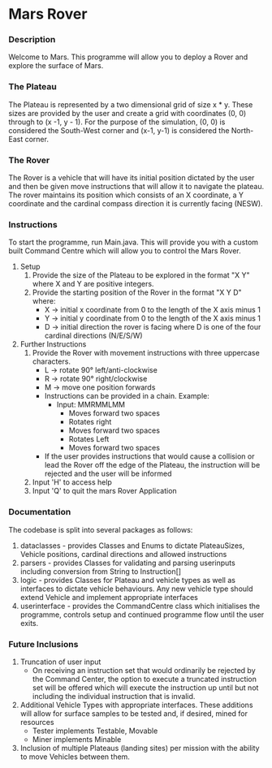 # Mars Rover

### Description

Welcome to Mars. This programme will allow you to deploy a Rover and explore the surface of Mars.

### The Plateau

The Plateau is represented by a two dimensional grid of size x * y. These sizes are provided by the user and create a grid with coordinates (0, 0) through to (x -1, y - 1).
For the purpose of the simulation, (0, 0) is considered the South-West corner and (x-1, y-1) is considered the North-East corner.

### The Rover

The Rover is a vehicle that will have its initial position dictated by the user and then be given move instructions that will allow it to navigate the plateau.
The rover maintains its position which consists of an X coordinate, a Y coordinate and the cardinal compass direction it is currently facing (NESW).

### Instructions

To start the programme, run Main.java. This will provide you with a custom built Command Centre which will allow you to control the Mars Rover.

1. Setup
   1. Provide the size of the Plateau to be explored in the format "X Y" where X and Y are positive integers.
   2. Provide the starting position of the Rover in the format "X Y D" where:
      - X -> initial x coordinate from 0 to the length of the X axis minus 1
      - Y -> initial y coordinate from 0 to the length of the X axis minus 1
      - D -> initial direction the rover is facing where D is one of the four cardinal directions (N/E/S/W)
2. Further Instructions
   1. Provide the Rover with movement instructions with three uppercase characters.
      - L -> rotate 90&deg; left/anti-clockwise
      - R -> rotate 90&deg; right/clockwise
      - M -> move one position forwards
      - Instructions can be provided in a chain. Example:
        - Input: MMRMMLMM
          - Moves forward two spaces
          - Rotates right
          - Moves forward two spaces
          - Rotates Left
          - Moves forward two spaces
      - If the user provides instructions that would cause a collision or lead the Rover off the edge of the Plateau, the instruction will be rejected and the user will be informed
   2. Input 'H' to access help
   3. Input 'Q' to quit the mars Rover Application


### Documentation

The codebase is split into several packages as follows:

1. dataclasses - provides Classes and Enums to dictate PlateauSizes, Vehicle positions, cardinal directions and allowed instructions
2. parsers - provides Classes for validating and parsing userinputs including conversion from String to Instruction[]
3. logic - provides Classes for Plateau and vehicle types as well as interfaces to dictate vehicle behaviours. Any new vehicle type should extend Vehicle and implement appropriate interfaces
4. userinterface - provides the CommandCentre class which initialises the programme, controls setup and continued programme flow until the user exits.

### Future Inclusions

1. Truncation of user input
   - On receiving an instruction set that would ordinarily be rejected by the Command Center, the option to execute a truncated instruction set will be offered which will execute the instruction up until but not including the individual instruction that is invalid.
2. Additional Vehicle Types with appropriate interfaces. These additions will allow for surface samples to be tested and, if desired, mined for resources
   - Tester implements Testable, Movable
   - Miner implements Minable
3. Inclusion of multiple Plateaus (landing sites) per mission with the ability to move Vehicles between them.
